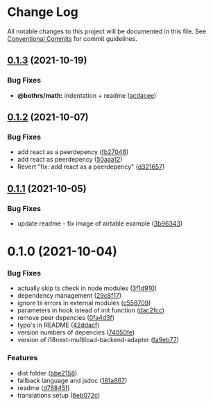 # Change Log

All notable changes to this project will be documented in this file.
See [Conventional Commits](https://conventionalcommits.org) for commit guidelines.

## [0.1.3](https://github.com/bothrs/open-source/compare/@bothrs/translations@0.1.2...@bothrs/translations@0.1.3) (2021-10-19)


### Bug Fixes

* **@bothrs/math:** indentation + readme ([acdacee](https://github.com/bothrs/open-source/commit/acdacee9e340d831ec5952c464d97c74407e1dde))





## [0.1.2](https://github.com/bothrs/open-source/compare/@bothrs/translations@0.1.1...@bothrs/translations@0.1.2) (2021-10-07)


### Bug Fixes

* add react as a peerdepency ([fb27048](https://github.com/bothrs/open-source/commit/fb270486e89de25814a20603296cc06ef27f8238))
* add react as peerdepency ([50aaa12](https://github.com/bothrs/open-source/commit/50aaa122d331aac370e658fab98e91deedd90ba4))
* Revert "fix: add react as a peerdepency" ([d321657](https://github.com/bothrs/open-source/commit/d32165744ddb68775f295ca717dd7a04849778cf))





## [0.1.1](https://github.com/bothrs/open-source/compare/@bothrs/translations@0.1.0...@bothrs/translations@0.1.1) (2021-10-05)


### Bug Fixes

* update readme - fix image of airtable example ([3b96343](https://github.com/bothrs/open-source/commit/3b96343094d6921d3008862cdb0925993ab7185c))





# 0.1.0 (2021-10-04)


### Bug Fixes

* actually skip ts check in node modules ([3f1d910](https://github.com/bothrs/open-source/commit/3f1d91093f7d0b4d5ab31f591608a3ffa260e47f))
* dependency management ([29c8f17](https://github.com/bothrs/open-source/commit/29c8f178e26e574e96a297d6e351cadf62497f22))
* ignore ts errors in external modules ([c558709](https://github.com/bothrs/open-source/commit/c558709115dd43f6a4ba43c1c7aa4507fa3f96a6))
* parameters in hook istead of init function ([dac2fcc](https://github.com/bothrs/open-source/commit/dac2fcc3eda277abd1f9ab9528e1ef8d4f1d545f))
* remove peer depencies ([0fa4d3f](https://github.com/bothrs/open-source/commit/0fa4d3f4514e0d2b23a03d1324e8e3dd04aee4e1))
* typo's in README ([42ddacf](https://github.com/bothrs/open-source/commit/42ddacfa2f83ca533bead7fe723f03515770cedd))
* version numbers of depencies ([74050fe](https://github.com/bothrs/open-source/commit/74050fe35e8d9c400376177871e746f29cf407e7))
* version of i18next-multiload-backend-adapter ([fa9eb77](https://github.com/bothrs/open-source/commit/fa9eb7711d3bcc390fec42a86225e6be4095d6af))


### Features

* dist folder ([bbe2158](https://github.com/bothrs/open-source/commit/bbe2158d177ac498cbd3ba722078284fc2ca672b))
* fallback language and jsdoc ([181a867](https://github.com/bothrs/open-source/commit/181a867d0094d98e339c150db561bed84467e017))
* readme ([d76845f](https://github.com/bothrs/open-source/commit/d76845fb934dde05fa1ca41b3f40fe4fb94f2345))
* translations setup ([6eb072c](https://github.com/bothrs/open-source/commit/6eb072ce929b23c40f2e9a4c86c2970082a44317))

